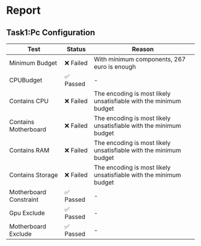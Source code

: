 
# Report

## Task1:Pc Configuration

| Test | Status | Reason |
| --- | --- | --- |
| Minimum Budget | ❌ Failed |  With minimum components, 267 euro is enough  |
| CPUBudget | ✅ Passed | - |
| Contains CPU | ❌ Failed |  The encoding is most likely unsatisfiable with the minimum budget |
| Contains Motherboard | ❌ Failed |  The encoding is most likely unsatisfiable with the minimum budget |
| Contains RAM | ❌ Failed |  The encoding is most likely unsatisfiable with the minimum budget |
| Contains Storage | ❌ Failed |  The encoding is most likely unsatisfiable with the minimum budget |
| Motherboard Constraint | ✅ Passed | - |
| Gpu Exclude | ✅ Passed | - |
| Motherboard Exclude | ✅ Passed | - |
